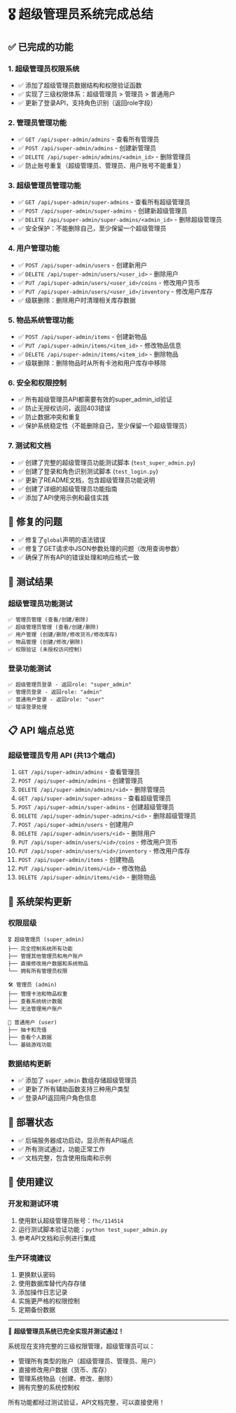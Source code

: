 # 🎖️ 超级管理员系统完成总结

## ✅ 已完成的功能

### 1. 超级管理员权限系统
- ✅ 添加了超级管理员数据结构和权限验证函数
- ✅ 实现了三级权限体系：超级管理员 > 管理员 > 普通用户
- ✅ 更新了登录API，支持角色识别（返回role字段）

### 2. 管理员管理功能
- ✅ `GET /api/super-admin/admins` - 查看所有管理员
- ✅ `POST /api/super-admin/admins` - 创建新管理员
- ✅ `DELETE /api/super-admin/admins/<admin_id>` - 删除管理员
- ✅ 防止账号重复（超级管理员、管理员、用户账号不能重复）

### 3. 超级管理员管理功能
- ✅ `GET /api/super-admin/super-admins` - 查看所有超级管理员
- ✅ `POST /api/super-admin/super-admins` - 创建新超级管理员
- ✅ `DELETE /api/super-admin/super-admins/<admin_id>` - 删除超级管理员
- ✅ 安全保护：不能删除自己，至少保留一个超级管理员

### 4. 用户管理功能
- ✅ `POST /api/super-admin/users` - 创建新用户
- ✅ `DELETE /api/super-admin/users/<user_id>` - 删除用户
- ✅ `PUT /api/super-admin/users/<user_id>/coins` - 修改用户货币
- ✅ `PUT /api/super-admin/users/<user_id>/inventory` - 修改用户库存
- ✅ 级联删除：删除用户时清理相关库存数据

### 5. 物品系统管理功能
- ✅ `POST /api/super-admin/items` - 创建新物品
- ✅ `PUT /api/super-admin/items/<item_id>` - 修改物品信息
- ✅ `DELETE /api/super-admin/items/<item_id>` - 删除物品
- ✅ 级联删除：删除物品时从所有卡池和用户库存中移除

### 6. 安全和权限控制
- ✅ 所有超级管理员API都需要有效的super_admin_id验证
- ✅ 防止无授权访问，返回403错误
- ✅ 防止数据冲突和重复
- ✅ 保护系统稳定性（不能删除自己，至少保留一个超级管理员）

### 7. 测试和文档
- ✅ 创建了完整的超级管理员功能测试脚本 (`test_super_admin.py`)
- ✅ 创建了登录和角色识别测试脚本 (`test_login.py`)
- ✅ 更新了README文档，包含超级管理员功能说明
- ✅ 创建了详细的超级管理员功能指南
- ✅ 添加了API使用示例和最佳实践

## 🔧 修复的问题
- ✅ 修复了`global`声明的语法错误
- ✅ 修复了GET请求中JSON参数处理的问题（改用查询参数）
- ✅ 确保了所有API的错误处理和响应格式一致

## 🧪 测试结果

### 超级管理员功能测试
```
✅ 管理员管理 (查看/创建/删除)
✅ 超级管理员管理 (查看/创建/删除)  
✅ 用户管理 (创建/删除/修改货币/修改库存)
✅ 物品管理 (创建/修改/删除)
✅ 权限验证 (未授权访问控制)
```

### 登录功能测试
```
✅ 超级管理员登录 - 返回role: "super_admin"
✅ 管理员登录 - 返回role: "admin"  
✅ 普通用户登录 - 返回role: "user"
✅ 错误登录处理
```

## 📋 API 端点总览

### 超级管理员专用 API (共13个端点)
1. `GET /api/super-admin/admins` - 查看管理员
2. `POST /api/super-admin/admins` - 创建管理员
3. `DELETE /api/super-admin/admins/<id>` - 删除管理员
4. `GET /api/super-admin/super-admins` - 查看超级管理员
5. `POST /api/super-admin/super-admins` - 创建超级管理员
6. `DELETE /api/super-admin/super-admins/<id>` - 删除超级管理员
7. `POST /api/super-admin/users` - 创建用户
8. `DELETE /api/super-admin/users/<id>` - 删除用户
9. `PUT /api/super-admin/users/<id>/coins` - 修改用户货币
10. `PUT /api/super-admin/users/<id>/inventory` - 修改用户库存
11. `POST /api/super-admin/items` - 创建物品
12. `PUT /api/super-admin/items/<id>` - 修改物品
13. `DELETE /api/super-admin/items/<id>` - 删除物品

## 🎯 系统架构更新

### 权限层级
```
🎖️ 超级管理员 (super_admin)
├── 完全控制系统所有功能
├── 管理其他管理员和用户账户
├── 直接修改用户数据和系统物品
└── 拥有所有管理员权限

🛠️ 管理员 (admin) 
├── 管理卡池和物品权重
├── 查看系统统计数据
└── 无法管理用户账户

👤 普通用户 (user)
├── 抽卡和充值
├── 查看个人数据
└── 基础游戏功能
```

### 数据结构更新
- ✅ 添加了 `super_admin` 数组存储超级管理员
- ✅ 更新了所有辅助函数支持三种用户类型
- ✅ 登录API返回用户角色信息

## 🚀 部署状态
- ✅ 后端服务器成功启动，显示所有API端点
- ✅ 所有测试通过，功能正常工作
- ✅ 文档完整，包含使用指南和示例

## 📝 使用建议

### 开发和测试环境
1. 使用默认超级管理员账号：`fhc/114514`
2. 运行测试脚本验证功能：`python test_super_admin.py`
3. 参考API文档和示例进行集成

### 生产环境建议
1. 更换默认密码
2. 使用数据库替代内存存储
3. 添加操作日志记录
4. 实施更严格的权限控制
5. 定期备份数据

---

🎉 **超级管理员系统已完全实现并测试通过！**

系统现在支持完整的三级权限管理，超级管理员可以：
- 管理所有类型的账户（超级管理员、管理员、用户）
- 直接修改用户数据（货币、库存）
- 管理系统物品（创建、修改、删除）
- 拥有完整的系统控制权

所有功能都经过测试验证，API文档完整，可以直接使用！
